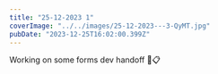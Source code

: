 ```yaml
---
title: "25-12-2023 1"
coverImage: "../../images/25-12-2023---3-QyMT.jpg"
pubDate: "2023-12-25T16:02:00.399Z"
---
```


Working on some forms dev handoff 🔨📋
